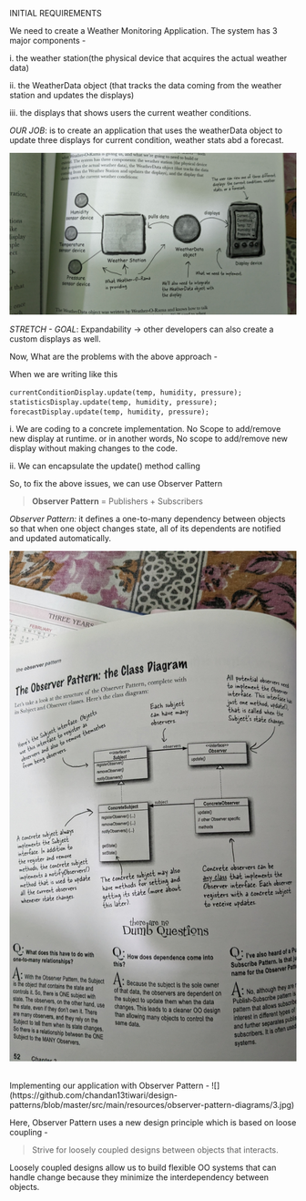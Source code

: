 INITIAL REQUIREMENTS

We need to create a Weather Monitoring Application. The system has 3 major components -

i. the weather station(the physical device that acquires the actual weather data)

ii. the WeatherData object (that tracks the data coming from the weather station and updates the displays)

iii. the displays that shows users the current weather conditions.

*OUR JOB*: is to create an application that uses the weatherData object to update three displays for current condition, weather stats abd a forecast.

![](https://github.com/chandan13tiwari/design-patterns/blob/master/src/main/resources/observer-pattern-diagrams/1.jpg)

*STRETCH - GOAL*: Expandability -> other developers can also create a custom displays as well.



Now, What are the problems with the above approach -

When we are writing like this

``currentConditionDisplay.update(temp, humidity, pressure);`` <br />
``statisticsDisplay.update(temp, humidity, pressure);``  <br />
``forecastDisplay.update(temp, humidity, pressure);``

i. We are coding to a concrete implementation. No Scope to add/remove new display at runtime. or in another words, No scope to add/remove new display without making changes to the code.

ii. We can encapsulate the update() method calling



So, to fix the above issues, we can use Observer Pattern

> **Observer Pattern** = Publishers + Subscribers

*Observer Pattern:* it defines a one-to-many dependency between objects so that when one object changes state, all of its dependents are notified and updated automatically.

![](https://github.com/chandan13tiwari/design-patterns/blob/master/src/main/resources/observer-pattern-diagrams/2.jpg)

<br />
Implementing our application with Observer Pattern - 
![](https://github.com/chandan13tiwari/design-patterns/blob/master/src/main/resources/observer-pattern-diagrams/3.jpg)



Here, Observer Pattern uses a new design principle which is based on loose coupling - 

> Strive for loosely coupled designs between objects that interacts.

Loosely coupled designs allow us to build flexible OO systems that can handle change because they minimize the interdependency between objects.
